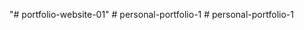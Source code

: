 "# portfolio-website-01" 
#   p e r s o n a l - p o r t f o l i o - 1  
 #   p e r s o n a l - p o r t f o l i o - 1  
 